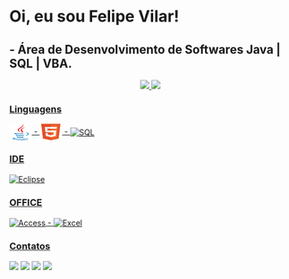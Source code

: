 # Oi, eu sou Felipe Vilar!
## - Área de Desenvolvimento de Softwares Java | SQL | VBA.

<div align="center">
  <a href="https://github.com/Fevilar">
<img height="150em" src="https://github-readme-stats.vercel.app/api?username=Fevilar&show_icons=true&theme=aura&include_all_commits=true&count_private=true"/>
<img height="150em" src="https://github-readme-stats.vercel.app/api/top-langs/?username=Fevilar&layout=compact&langs_count=7&theme=aura"/>
</div>


<h3> Linguagens </h3>
<div>
   <img align="center" alt="java" height="30" width="40" src="https://raw.githubusercontent.com/devicons/devicon/master/icons/java/java-original.svg">
 - <img align="center" alt="html" height="30" width="40" src="https://raw.githubusercontent.com/devicons/devicon/master/icons/html5/html5-original.svg">
 - <img align="center" alt="SQL" height="30" width="110" src="https://img.shields.io/badge/MySQL-005C84?style=for-the-badge&logo=mysql&logoColor=white">

</div>

<h3> IDE </h3>  
<div>
 <img align="center" alt="Eclipse" height="30" width="100" src="https://img.shields.io/badge/Eclipse-2C2255?style=for-the-badge&logo=eclipse&logoColor=white">
 
</div>

 <h3> OFFICE </h3>  
<div>
    <img align="center" alt="Access" height="30" width="140" src="https://img.shields.io/badge/Microsoft_Access-A4373A?style=for-the-badge&logo=microsoft-access&logoColor=white">
 -  <img align="center" alt="Excel" height="30" width="140" src="https://img.shields.io/badge/Microsoft_Excel-217346?style=for-the-badge&logo=microsoft-excel&logoColor=white">
</div>
  
  
<h3> Contatos </h3>
<div>  
  <a href="https://api.whatsapp.com/send?phone=5511985758065" target="_blank"><img src="https://img.shields.io/badge/WhatsApp-25D366?style=for-the-badge&logo=whatsapp&logoColor=white" target="_black"></a>
  <a href="mailto:fevilar@hotmail.com" target="_blank"><img src="https://img.shields.io/badge/Microsoft_Outlook-0078D4?style=for-the-badge&logo=microsoft-outlook&logoColor=white" target="_black"></a>
  <a href="https://www.linkedin.com/in/felipevilar/" target="_blank"><img src="https://img.shields.io/badge/LinkedIn-0077B5?style=for-the-badge&logo=linkedin&logoColor=white" target="_black"></a>
  <a href="https://github.com/Fevilar" target="_blank"><img src="https://img.shields.io/badge/GitHub-100000?style=for-the-badge&logo=github&logoColor=white" target="_black"></a>
  </div>
